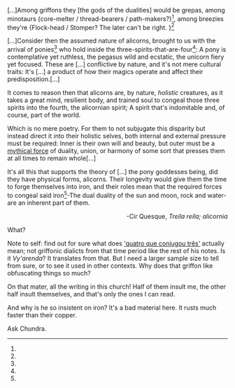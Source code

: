 [...]Among griffons they [the gods of the dualities] would be grepas, among minotaurs {core-melter / thread-bearers / path-makers?}[^chu], among breezies they're {Flock-head / Stomper? The later can't be right. }[^chu]



[...]Consider then the assumed nature of alicorns, brought to us with the arrival of ponies[^ponies] who hold inside the three-spirits-that-are-four[^word]\: A pony is contemplative yet ruthless, the pegasus wild and ecstatic, the unicorn fiery yet focused. These are [...] conflictive by nature, and it's not mere cultural traits: It's [...] a product of how their magics operate and affect their predisposition.[...]

It comes to reason then that alicorns are, by nature, *holistic* creatures, as it takes a great mind, resilient body, and trained soul to congeal those three spirits into the fourth, the alicornian spirit; A spirit that's indomitable and, of course, part of the world.

Which is no mere poetry. For them to not subjugate this disparity but instead direct it into their holistic selves, both internal and external pressure must be required: Inner is their own will and beauty, but outer must be a <u>mythical force</u> of duality, union, or harmony of some sort that presses them at all times to remain whole[...]

It's all this that supports the theory of [...] the pony goddesses being, did they have physical forms, alicorns. Their longevity would give them the time to forge themselves into iron, and their roles mean that the required forces to congeal said iron[^iron]-The dual duality of the sun and moon, rock and water- are an inherent part of them.
<div align="right">-Cir Quesque, <i>Treila reila; alicornia</i></div>

[^ponies]:
What?

[^word]:
Note to self: find out for sure what does <u>'quatro que conjugou três'</u> actually mean; not griffonic dialicts from that time period like the rest of his notes. Is it *Vy'arenda*? It translates from that. But I need a larger sample size to tell from sure, or to see it used in other contexts. Why does that griffon like obfuscating things so much?
<p>On that mater, all the writing in this church! Half of them insult me, the other half insult themselves, and that's only the ones I can read.

[^iron]:
And why is he so insistent on iron? It's a bad material here. It rusts much faster than their copper.

[^chu]: 
Ask Chundra.
